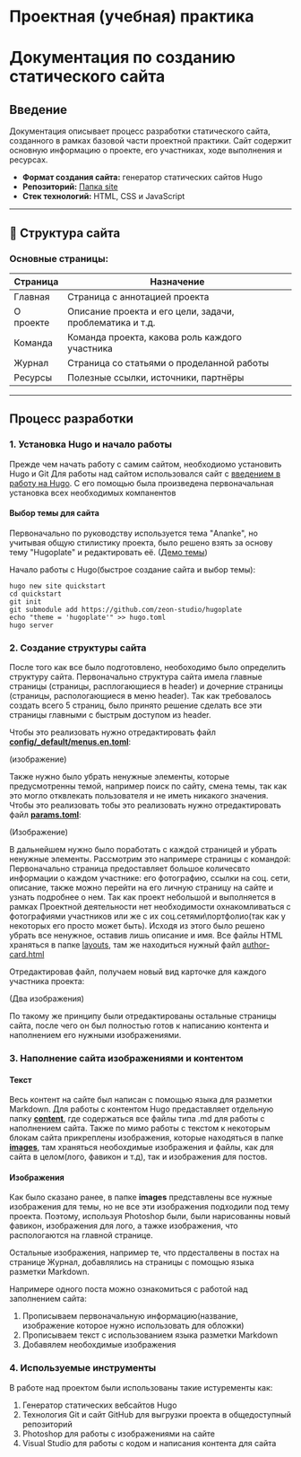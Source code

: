 # Проектная (учебная) практика
# Документация по созданию статического сайта

## Введение
Документация описывает процесс разработки статического сайта, созданного в рамках базовой части проектной практики. Сайт содержит основную информацию о проекте, его участниках, ходе выполнения и ресурсах.

- **Формат создания сайта:** генератор статических сайтов Hugo 
- **Репозиторий:** [Папка site](https://github.com/QwArs56/Practice/tree/main/site)
- **Стек технологий:** HTML, CSS и JavaScript

---

## 🧱 Структура сайта

### Основные страницы:

| Страница | Назначение |
|----------|------------|
| Главная | Страница с аннотацией проекта |
| О проекте | Описание проекта и его цели, задачи, проблематика и т.д.|
| Команда | Команда проекта, какова роль каждого участника|
| Журнал | Страница со статьями о проделанной работы |
| Ресурсы | Полезные ссылки, источники, партнёры |

---

## Процесс разработки

### 1. Установка Hugo и начало работы 
Прежде чем начать работу с самим сайтом, необходиомо установить Hugo и Git 
Для работы над сайтом использовался сайт с [введением в работу на Hugo](https://gohugo.io/getting-started/quick-start/). С его помощью была произведена первоначальная установка всех необходимых компанентов

#### Выбор темы для сайта
Первоначально по руководству используется тема "Ananke", но учитывая общую стилистику проекта, было решено взять за основу тему "Hugoplate" и редактировать её. ([Демо темы](https://hugoplate.netlify.app))

Начало работы с Hugo(быстрое создание сайта и выбор темы):
```
hugo new site quickstart
cd quickstart
git init
git submodule add https://github.com/zeon-studio/hugoplate
echo "theme = 'hugoplate'" >> hugo.toml
hugo server
```
### 2. Создание структуры сайта
После того как все было подготовлено, необоходимо было определить структуру сайта. Первоначально структура сайта имела главные страницы (страницы, расплогающиеся в header) и дочерние страницы (страницы, распологающиеся в меню header). Так как требовалось создать всего 5 страниц, было принято решение сделать все эти страницы главными с быстрым доступом из header.

Чтобы это реализовать нужно отредактировать файл [**config/_default/menus.en.toml**](https://github.com/QwArs56/Practice/blob/main/site/config/_default/menus.en.toml):

(изображение)

Также нужно было убрать ненужные элементы, которые предусмотренны темой, например поиск по сайту, смена темы, так как это могло отквлекать пользователя и не иметь никакого значения. Чтобы это реализовать тобы это реализовать нужно отредактировать файл [**params.toml**](https://github.com/QwArs56/Practice/blob/main/site/config/_default/params.toml):

(Изображение)

В дальнейшем нужно было поработать с каждой страницей и убрать ненужные элементы.
Рассмотрим это напримере страницы с командой:
Первоначально страница предоставляет большое количесвто информации о каждом участнике: его фотографию, ссылки на соц. сети, описание, также можно перейти на его личную страницу на сайте и узнать подробнее о нем. Так как проект небольшой и выполняется в рамках Проектной деятельности нет необходимости охнакомливаться с фотографиями участников или же с их соц.сетями\портфолио(так как у некоторых его просто может быть). Исходя из этого было решено убрать все ненужное, оставив лишь описание и имя.
Все файлы HTML храняться в папке [layouts](https://github.com/QwArs56/Practice/tree/main/site/themes/hugoplate/layouts), там же находиться нужный файл [author-card.html](https://github.com/QwArs56/Practice/tree/main/site/themes/hugoplate/layouts/partials/components)

 Отредактировав файл, получаем новый вид карточке для каждого участника проекта:

 (Два изображения) 

 По такому же принципу были отредактированы остальные страницы сайта, после чего он был полностью готов к написанию контента и наполнением его нужными изображениями.

### 3. Наполнение сайта изображениями и контентом 

#### Текст
Весь контент на сайте был написан с помощью языка для разметки Markdown. Для работы с контентом Hugo предаставляет отдельную папку [**content**](https://github.com/QwArs56/Practice/tree/main/site/content/english), где содержаться все файлы типа .md для работы с наполнением сайта. Также по мимо работы с текстом к некоторым блокам сайта прикреплены изображения, которые находяться в папке [**images**](https://github.com/QwArs56/Practice/tree/main/site/assets/images), там храняться необохдимые изображения и файлы, как для сайта в целом(лого, фавикон и т.д), так и изображения для постов. 

#### Изображения 
Как было сказано ранее, в папке **images**  представлены все нужные изображения для темы, но не все эти изображения подходили под тему проекта. Поэтому, используя Photoshop были, были нарисованны новый фавикон, изображения для лого, а тажке изображения, что распологаются на главной странице.

Остальные изображения, например те, что прдесталвены в постах на странице Журнал, добавлялись на страницы с помощью языка разметки Markdown.


Напримере одного поста можно ознакомиться с работой над заполнением сайта:
1) Прописываем первоначальную информацию(название, изображение которое нужно использовать для обложки)
2) Прописываем текст с использованием языка разметки Markdown
3) Добавялем необохдимые изображения

### 4. Используемые инструменты

В работе над проектом были использованы такие истуременты как:
1) Генератор статических вебсайтов Hugo
2) Технология Git и сайт GitHub для выгрузки проекта в общедоступный репозиторий 
3) Photoshop для работы с изображениями на сайте
4) Visual Studio для работы с кодом и написания контента для сайта

